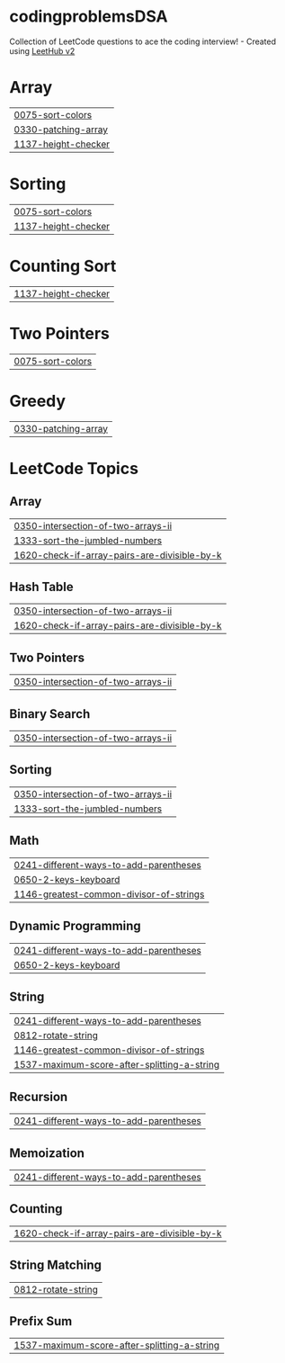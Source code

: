 # codingproblemsDSA
Collection of LeetCode questions to ace the coding interview! - Created using [LeetHub v2](https://github.com/arunbhardwaj/LeetHub-2.0)


# Array
|  |
| ------- |
| [0075-sort-colors](https://github.com/rohitkumar9897/codingproblemsDSA/tree/master/0075-sort-colors) |
| [0330-patching-array](https://github.com/rohitkumar9897/codingproblemsDSA/tree/master/0330-patching-array) |
| [1137-height-checker](https://github.com/rohitkumar9897/codingproblemsDSA/tree/master/1137-height-checker) |
# Sorting
|  |
| ------- |
| [0075-sort-colors](https://github.com/rohitkumar9897/codingproblemsDSA/tree/master/0075-sort-colors) |
| [1137-height-checker](https://github.com/rohitkumar9897/codingproblemsDSA/tree/master/1137-height-checker) |
# Counting Sort
|  |
| ------- |
| [1137-height-checker](https://github.com/rohitkumar9897/codingproblemsDSA/tree/master/1137-height-checker) |
# Two Pointers
|  |
| ------- |
| [0075-sort-colors](https://github.com/rohitkumar9897/codingproblemsDSA/tree/master/0075-sort-colors) |
# Greedy
|  |
| ------- |
| [0330-patching-array](https://github.com/rohitkumar9897/codingproblemsDSA/tree/master/0330-patching-array) |
<!---LeetCode Topics Start-->
# LeetCode Topics
## Array
|  |
| ------- |
| [0350-intersection-of-two-arrays-ii](https://github.com/rohitkumar9897/codingproblemsDSA/tree/master/0350-intersection-of-two-arrays-ii) |
| [1333-sort-the-jumbled-numbers](https://github.com/rohitkumar9897/codingproblemsDSA/tree/master/1333-sort-the-jumbled-numbers) |
| [1620-check-if-array-pairs-are-divisible-by-k](https://github.com/rohitkumar9897/codingproblemsDSA/tree/master/1620-check-if-array-pairs-are-divisible-by-k) |
## Hash Table
|  |
| ------- |
| [0350-intersection-of-two-arrays-ii](https://github.com/rohitkumar9897/codingproblemsDSA/tree/master/0350-intersection-of-two-arrays-ii) |
| [1620-check-if-array-pairs-are-divisible-by-k](https://github.com/rohitkumar9897/codingproblemsDSA/tree/master/1620-check-if-array-pairs-are-divisible-by-k) |
## Two Pointers
|  |
| ------- |
| [0350-intersection-of-two-arrays-ii](https://github.com/rohitkumar9897/codingproblemsDSA/tree/master/0350-intersection-of-two-arrays-ii) |
## Binary Search
|  |
| ------- |
| [0350-intersection-of-two-arrays-ii](https://github.com/rohitkumar9897/codingproblemsDSA/tree/master/0350-intersection-of-two-arrays-ii) |
## Sorting
|  |
| ------- |
| [0350-intersection-of-two-arrays-ii](https://github.com/rohitkumar9897/codingproblemsDSA/tree/master/0350-intersection-of-two-arrays-ii) |
| [1333-sort-the-jumbled-numbers](https://github.com/rohitkumar9897/codingproblemsDSA/tree/master/1333-sort-the-jumbled-numbers) |
## Math
|  |
| ------- |
| [0241-different-ways-to-add-parentheses](https://github.com/rohitkumar9897/codingproblemsDSA/tree/master/0241-different-ways-to-add-parentheses) |
| [0650-2-keys-keyboard](https://github.com/rohitkumar9897/codingproblemsDSA/tree/master/0650-2-keys-keyboard) |
| [1146-greatest-common-divisor-of-strings](https://github.com/rohitkumar9897/codingproblemsDSA/tree/master/1146-greatest-common-divisor-of-strings) |
## Dynamic Programming
|  |
| ------- |
| [0241-different-ways-to-add-parentheses](https://github.com/rohitkumar9897/codingproblemsDSA/tree/master/0241-different-ways-to-add-parentheses) |
| [0650-2-keys-keyboard](https://github.com/rohitkumar9897/codingproblemsDSA/tree/master/0650-2-keys-keyboard) |
## String
|  |
| ------- |
| [0241-different-ways-to-add-parentheses](https://github.com/rohitkumar9897/codingproblemsDSA/tree/master/0241-different-ways-to-add-parentheses) |
| [0812-rotate-string](https://github.com/rohitkumar9897/codingproblemsDSA/tree/master/0812-rotate-string) |
| [1146-greatest-common-divisor-of-strings](https://github.com/rohitkumar9897/codingproblemsDSA/tree/master/1146-greatest-common-divisor-of-strings) |
| [1537-maximum-score-after-splitting-a-string](https://github.com/rohitkumar9897/codingproblemsDSA/tree/master/1537-maximum-score-after-splitting-a-string) |
## Recursion
|  |
| ------- |
| [0241-different-ways-to-add-parentheses](https://github.com/rohitkumar9897/codingproblemsDSA/tree/master/0241-different-ways-to-add-parentheses) |
## Memoization
|  |
| ------- |
| [0241-different-ways-to-add-parentheses](https://github.com/rohitkumar9897/codingproblemsDSA/tree/master/0241-different-ways-to-add-parentheses) |
## Counting
|  |
| ------- |
| [1620-check-if-array-pairs-are-divisible-by-k](https://github.com/rohitkumar9897/codingproblemsDSA/tree/master/1620-check-if-array-pairs-are-divisible-by-k) |
## String Matching
|  |
| ------- |
| [0812-rotate-string](https://github.com/rohitkumar9897/codingproblemsDSA/tree/master/0812-rotate-string) |
## Prefix Sum
|  |
| ------- |
| [1537-maximum-score-after-splitting-a-string](https://github.com/rohitkumar9897/codingproblemsDSA/tree/master/1537-maximum-score-after-splitting-a-string) |
<!---LeetCode Topics End-->